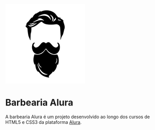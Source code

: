![GitHub Logo](/imagens/cabelo+barba.jpg) 

# Barbearia Alura

A barbearia Alura é um projeto desenvolvido ao longo dos cursos de HTML5 e CSS3 da plataforma [Alura](http://www.alura.com.br/).






